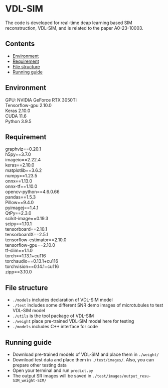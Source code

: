 # VDL-SIM
The code is developed for real-time deap learning based SIM reconstruction, VDL-SIM, and is related to the paper A0-23-10003. 

## Contents
- [Environment](#Environment)
- [Requirement](#Requirement)
- [File structure](#Filestructure)
- [Running guide](#Runningguide)

## Environment
GPU: NVIDIA GeForce RTX 3050Ti  
Tensorflow-gpu 2.10.0  
Keras 2.10.0  
CUDA 11.6  
Python 3.9.5  

## Requirement
graphviz==0.20.1  
h5py==3.7.0  
imageio==2.22.4  
keras==2.10.0  
matplotlib==3.6.2  
numpy==1.23.5  
onnx==1.13.0  
onnx-tf==1.10.0  
opencv-python==4.6.0.66  
pandas==1.5.3  
Pillow==9.4.0  
pyimagej==1.4.1  
QtPy==2.3.0  
scikit-image==0.19.3  
scipy==1.10.1  
tensorboard==2.10.1  
tensorboardX==2.5.1  
tensorflow-estimator==2.10.0  
tensorflow-gpu==2.10.0  
tf-slim==1.1.0  
torch==1.13.1+cu116  
torchaudio==0.13.1+cu116  
torchvision==0.14.1+cu116  
zipp==3.10.0  

## File structure
- ```./models``` includes declaration of VDL-SIM model  
- ```./test``` includes some different SNR demo images of microtubules to test VDL-SIM model  
- ```./utils``` is the tool package of VDL-SIM  
- ```./weight``` place pre-trained VDL-SIM model here for testing
- ```./models``` includes C++ interface for code

## Running guide
- Download pre-trained models of VDL-SIM and place them in ```./weight/```   
- Download test data and place them in ```./test/images/```. Also, you can prepare other testing data
- Open your terminal and run ```predict.py```
- The output SR images will be saved in ```./test/images/output_resu-SIM_weight-SIM/```
